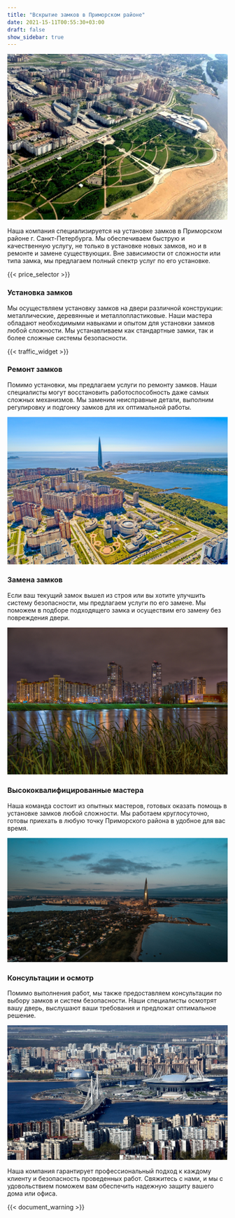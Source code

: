 ```yaml
---
title: "Вскрытие замков в Приморском районе"
date: 2021-15-11T00:55:30+03:00
draft: false
show_sidebar: true
---
```


![Установка замков в Приморском районе](Primorsky1.jpg)

Наша компания специализируется на установке замков в Приморском районе г. Санкт-Петербурга. Мы обеспечиваем быструю и качественную услугу, не только в установке новых замков, но и в ремонте и замене существующих. Вне зависимости от сложности или типа замка, мы предлагаем полный спектр услуг по его установке.

{{< price_selector >}}

### Установка замков

Мы осуществляем установку замков на двери различной конструкции: металлические, деревянные и металлопластиковые. Наши мастера обладают необходимыми навыками и опытом для установки замков любой сложности. Мы устанавливаем как стандартные замки, так и более сложные системы безопасности.

{{< traffic_widget >}}

### Ремонт замков

Помимо установки, мы предлагаем услуги по ремонту замков. Наши специалисты могут восстановить работоспособность даже самых сложных механизмов. Мы заменим неисправные детали, выполним регулировку и подгонку замков для их оптимальной работы.

![Установка замков в Приморском районе](Primorsky2.jpg)

### Замена замков

Если ваш текущий замок вышел из строя или вы хотите улучшить систему безопасности, мы предлагаем услуги по его замене. Мы поможем в подборе подходящего замка и осуществим его замену без повреждения двери.

![Установка замков в Приморском районе](Primorsky3.jpg)

### Высококвалифицированные мастера

Наша команда состоит из опытных мастеров, готовых оказать помощь в установке замков любой сложности. Мы работаем круглосуточно, готовы приехать в любую точку Приморского района в удобное для вас время.

![Установка замков в Приморском районе](Primorsky4.jpg)

### Консультации и осмотр

Помимо выполнения работ, мы также предоставляем консультации по выбору замков и систем безопасности. Наши специалисты осмотрят вашу дверь, выслушают ваши требования и предложат оптимальное решение.

![Установка замков в Приморском районе](Primorsky5.jpg)

Наша компания гарантирует профессиональный подход к каждому клиенту и безопасность проведенных работ. Свяжитесь с нами, и мы с удовольствием поможем вам обеспечить надежную защиту вашего дома или офиса.

{{< document_warning >}}